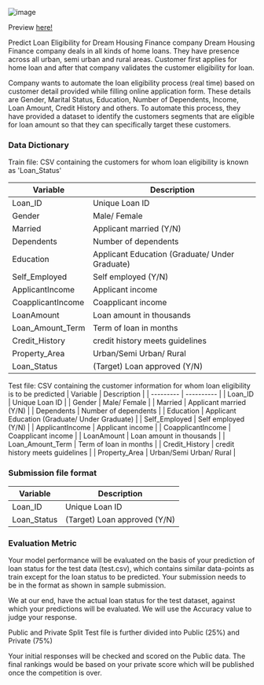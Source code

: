 ![image](https://datahack-prod.s3.amazonaws.com/contest_icon/loanpre500.png)

Preview [here!](https://nbviewer.org/github/josueversace/loan-predict/blob/main/main.ipynb#)

Predict Loan Eligibility for Dream Housing Finance company
Dream Housing Finance company deals in all kinds of home loans. They have presence across all urban, semi urban and rural areas. Customer first applies for home loan and after that company validates the customer eligibility for loan.

Company wants to automate the loan eligibility process (real time) based on customer detail provided while filling online application form. These details are Gender, Marital Status, Education, Number of Dependents, Income, Loan Amount, Credit History and others. To automate this process, they have provided a dataset to identify the customers segments that are eligible for loan amount so that they can specifically target these customers. 



### Data Dictionary
Train file: CSV containing the customers for whom loan eligibility is known as 'Loan_Status'


| Variable |	Description |
| --------- | ---------- |
| Loan_ID | Unique Loan ID |
| Gender |	Male/ Female |
| Married |	Applicant married (Y/N) |
| Dependents	| Number of dependents |
| Education |	Applicant Education (Graduate/ Under Graduate) |
| Self_Employed |	Self employed (Y/N) |
| ApplicantIncome	| Applicant income |
| CoapplicantIncome |	Coapplicant income |
| LoanAmount |	Loan amount in thousands |
| Loan_Amount_Term |	Term of loan in months |
| Credit_History | credit history meets guidelines |
| Property_Area	| Urban/Semi Urban/ Rural |
| Loan_Status |	(Target) Loan approved (Y/N) |


Test file: CSV containing the customer information for whom loan eligibility is to be predicted
| Variable |	Description |
| --------- | ---------- |
| Loan_ID | Unique Loan ID |
| Gender |	Male/ Female |
| Married |	Applicant married (Y/N) |
| Dependents	| Number of dependents |
| Education |	Applicant Education (Graduate/ Under Graduate) |
| Self_Employed |	Self employed (Y/N) |
| ApplicantIncome	| Applicant income |
| CoapplicantIncome |	Coapplicant income |
| LoanAmount |	Loan amount in thousands |
| Loan_Amount_Term |	Term of loan in months |
| Credit_History | credit history meets guidelines |
| Property_Area	| Urban/Semi Urban/ Rural |

### Submission file format


| Variable |	Description |
| --------- | ---------- |
| Loan_ID	| Unique Loan ID |
| Loan_Status	| (Target) Loan approved (Y/N) |

### Evaluation Metric
Your model performance will be evaluated on the basis of your prediction of loan status for the test data (test.csv), which contains similar data-points as train except for the loan status to be predicted. Your submission needs to be in the format as shown in sample submission.

We at our end, have the actual loan status for the test dataset, against which your predictions will be evaluated. We will use the Accuracy value to judge your response.

Public and Private Split
Test file is further divided into Public (25%) and Private (75%)

Your initial responses will be checked and scored on the Public data.
The final rankings would be based on your private score which will be published once the competition is over.
